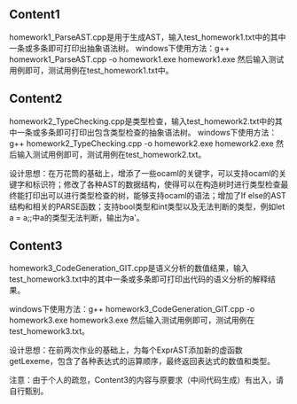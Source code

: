 ## Content1

homework1_ParseAST.cpp是用于生成AST，输入test_homework1.txt中的其中一条或多条即可打印出抽象语法树。
		windows下使用方法：g++ homework1_ParseAST.cpp -o homework1.exe
					homework1.exe
					然后输入测试用例即可，测试用例在test_homework1.txt中。

## Content2					

homework2_TypeChecking.cpp是类型检查，输入test_homework2.txt中的其中一条或多条即可打印出包含类型检查的抽象语法树。
		windows下使用方法：g++ homework2_TypeChecking.cpp -o homework2.exe
					homework2.exe
					然后输入测试用例即可，测试用例在test_homework2.txt。

设计思想：在万花筒的基础上，增添了一些ocaml的关键字，可以支持ocaml的关键字和标识符；修改了各种AST的数据结构，使得可以在构造树时进行类型检查最终能打印出可以进行类型检查的树，能够支持ocaml的语法；增加了If else的AST结构和相关的PARSE函数；支持bool类型和int类型以及无法判断的类型，例如let a = a;;中a的类型无法判断，输出为a'。

## Content3

homework3_CodeGeneration_GIT.cpp是语义分析的数值结果，输入test_homework3.txt中的其中一条或多条即可打印出代码的语义分析的解释结果。

windows下使用方法：g++ homework3_CodeGeneration_GIT.cpp -o homework3.exe
					homework3.exe
					然后输入测试用例即可，测试用例在test_homework3.txt。

设计思想：在前两次作业的基础上，为每个ExprAST添加新的虚函数getLexeme，包含了各种表达式的运算顺序，最终返回表达式的数值和类型。

注意：由于个人的疏忽，Content3的内容与原要求（中间代码生成）有出入，请自行甄别。